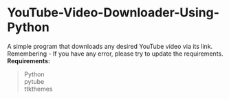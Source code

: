 # YouTube-Video-Downloader-Using-Python
A simple program that downloads any desired YouTube video via its link.
Remembering - If you have any error, please try to update the requirements.<br/>
__Requirements:__
> Python<br/>
> pytube<br/>
> ttkthemes
